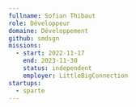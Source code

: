 ```yaml
---
fullname: Sofian Thibaut
role: Développeur
domaine: Développement
github: smdsgn
missions:
  - start: 2022-11-17
    end: 2023-11-30
    status: independent
    employer: LittleBigConnection
startups:
  - sparte
---
```



